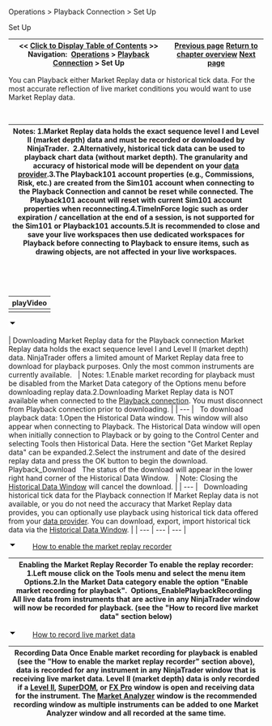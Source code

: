 ﻿


Operations \> Playback Connection \> Set Up






















Set Up







| \<\< [Click to Display Table of Contents](set_up12.md) \>\> **Navigation:**     [Operations](operations.md) \> [Playback Connection](playback_connection.md) \> Set Up | [Previous page](playback_connection.md) [Return to chapter overview](playback_connection.md) [Next page](playback.md) |
| --- | --- |














You can Playback either Market Replay data or historical tick data. For the most accurate reflection of live market conditions you would want to use Market Replay data. 


 




| Notes: 1\.Market Replay data holds the exact sequence level I and Level II (market depth) data and must be recorded or downloaded by NinjaTrader.  2\.Alternatively, historical tick data can be used to playback chart data (without market depth). The granularity and accuracy of historical mode will be dependent on your [data provider](data_by_provider.md).3\.The Playback101 account properties (e.g., Commissions, Risk, etc.) are created from the Sim101 account when connecting to the Playback Connection and cannot be reset while connected. The Playback101 account will reset with current Sim101 account properties when reconnecting.4\.TimeInForce logic such as order expiration / cancellation at the end of a session, is not supported for the Sim101 or Playback101 accounts.5\.It is recommended to close and save your live workspaces then use dedicated workspaces for Playback before connecting to Playback to ensure items, such as drawing objects, are not affected in your live workspaces. |
| --- |



 


 




| playVideo |
| --- |
|  |



![tog_minus](tog_minus.gif)




| Downloading Market Replay data for the Playback connection Market Replay data holds the exact sequence level I and Level II (market depth) data. NinjaTrader offers a limited amount of Market Replay data free to download for playback purposes. Only the most common instruments are currently available.     | Notes:  1\.Enable market recording for playback must be disabled from the Market Data category of the Options menu before downloading replay data.2\.Downloading Market Replay data is NOT available when connected to the [Playback connection](playback_connection.md). You must disconnect from Playback connection prior to downloading. | | --- |      To download playback data: 1\.Open the Historical Data window. This window will also appear when connecting to Playback. The Historical Data window will open when initially connection to Playback or by going to the Control Center and selecting Tools then Historical Data. Here the section "Get Market Replay data" can be expanded.2\.Select the instrument and date of the desired replay data and press the OK button to begin the download.  Playback_Download   The status of the download will appear in the lower right hand corner of the Historical Data Window.     | Note:  Closing the [Historical Data Window](historical_data_manager.md) will cancel the download. | | --- |      Downloading historical tick data for the Playback connection If Market Replay data is not available, or you do not need the accuracy that Market Replay data provides, you can optionally use playback using historical tick data offered from your [data provider](data_by_provider.md). You can download, export, import historical tick data via the [Historical Data Window](historical_data_manager.md). |
| --- | --- | --- |



![tog_minus](tog_minus.gif)        [How to enable the market replay recorder](javascript:HMToggle('toggle','HowToEnableTheMarketReplayRecorder','HowToEnableTheMarketReplayRecorder_ICON'))




| Enabling the Market Replay Recorder To enable the replay recorder: 1\.Left mouse click on the Tools menu and select the menu item Options.2\.In the Market Data category enable the option "Enable market recording for playback".  Options_EnablePlaybackRecording   All live data from instruments that are active in any NinjaTrader window will now be recorded for playback. (see the "How to record live market data" section below) |
| --- |



![tog_minus](tog_minus.gif)        [How to record live market data](javascript:HMToggle('toggle','HowToRecordLiveMarketData','HowToRecordLiveMarketData_ICON'))




| Recording Data Once Enable market recording for playback is enabled (see the "How to enable the market replay recorder" section above), data is recorded for any instrument in any NinjaTrader window that is receiving live market data. Level II (market depth) data is only recorded if a [Level II](level_ii.md), [SuperDOM](superdom.md), or [FX Pro](fx_pro.md) window is open and receiving data for the instrument. The [Market Analyzer](market_analyzer.md) window is the recommended recording window as multiple instruments can be added to one Market Analyzer window and all recorded at the same time. |
| --- |










